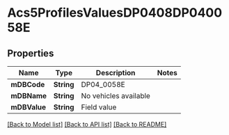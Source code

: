 # Acs5ProfilesValuesDP0408DP040058E

## Properties
Name | Type | Description | Notes
------------ | ------------- | ------------- | -------------
**mDBCode** | **String** | DP04_0058E | 
**mDBName** | **String** | No vehicles available | 
**mDBValue** | **String** | Field value | 

[[Back to Model list]](../README.md#documentation-for-models) [[Back to API list]](../README.md#documentation-for-api-endpoints) [[Back to README]](../README.md)


